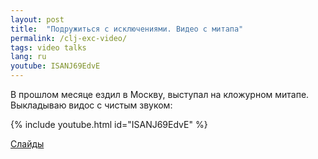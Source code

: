 ```yaml
---
layout: post
title:  "Подружиться с исключениями. Видео с митапа"
permalink: /clj-exc-video/
tags: video talks
lang: ru
youtube: ISANJ69EdvE
---
```


[slides]: https://speakerdeck.com/deeprefactoring/podruzhit-sia-s-iskliuchieniiami-ivan-grishaiev-exoscale

В прошлом месяце ездил в Москву, выступал на кложурном митапе. Выкладываю видос
с чистым звуком:

{% include youtube.html id="ISANJ69EdvE" %}

[Слайды][slides]
